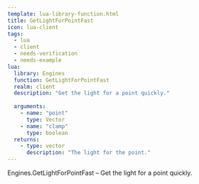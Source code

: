 ```yaml
---
template: lua-library-function.html
title: GetLightForPointFast
icon: lua-client
tags:
  - lua
  - client
  - needs-verification
  - needs-example
lua:
  library: Engines
  function: GetLightForPointFast
  realm: client
  description: "Get the light for a point quickly."
  
  arguments:
    - name: "point"
      type: Vector
    - name: "clamp"
      type: boolean
  returns:
    - type: vector
      description: "The light for the point."
---
```


<div class="lua__search__keywords">
Engines.GetLightForPointFast &#x2013; Get the light for a point quickly.
</div>
